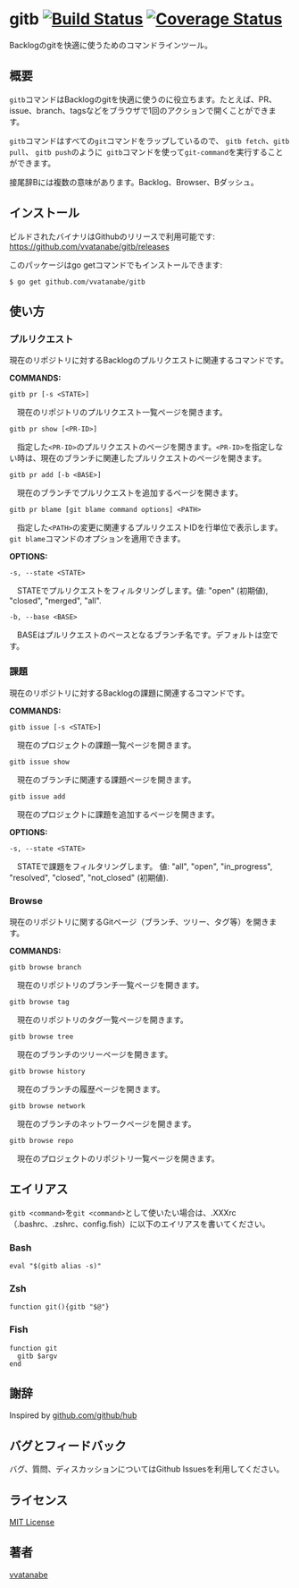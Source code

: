 # gitb [![Build Status](https://travis-ci.org/vvatanabe/gitb.svg?branch=master)](https://travis-ci.org/vvatanabe/gitb) [![Coverage Status](https://coveralls.io/repos/github/vvatanabe/gitb/badge.svg?branch=master)](https://coveralls.io/github/vvatanabe/gitb?branch=master)

Backlogのgitを快適に使うためのコマンドラインツール。

## 概要

`gitb`コマンドはBacklogのgitを快適に使うのに役立ちます。たとえば、PR、issue、branch、tagsなどをブラウザで1回のアクションで開くことができます。

`gitb`コマンドはすべての`git`コマンドをラップしているので、 `gitb fetch`、`gitb pull`、 `gitb push`のように` gitb`コマンドを使って`git-command`を実行することができます。

接尾辞Bには複数の意味があります。Backlog、Browser、Bダッシュ。

## インストール

ビルドされたバイナリはGithubのリリースで利用可能です:  
https://github.com/vvatanabe/gitb/releases

このパッケージはgo getコマンドでもインストールできます:

`$ go get github.com/vvatanabe/gitb`

## 使い方

### プルリクエスト

現在のリポジトリに対するBacklogのプルリクエストに関連するコマンドです。

__COMMANDS:__

`gitb pr [-s <STATE>]`

&emsp;現在のリポジトリのプルリクエスト一覧ページを開きます。

`gitb pr show [<PR-ID>]`

&emsp;指定した`<PR-ID>`のプルリクエストのページを開きます。`<PR-ID>`を指定しない時は、現在のブランチに関連したプルリクエストのページを開きます。

`gitb pr add [-b <BASE>]`

&emsp;現在のブランチでプルリクエストを追加するページを開きます。

`gitb pr blame [git blame command options] <PATH>`

&emsp;指定した`<PATH>`の変更に関連するプルリクエストIDを行単位で表示します。`git blame`コマンドのオプションを適用できます。

__OPTIONS:__

`-s, --state <STATE>`

&emsp;STATEでプルリクエストをフィルタリングします。値: "open" (初期値), "closed", "merged", "all".

`-b, --base <BASE>`

&emsp;BASEはプルリクエストのベースとなるブランチ名です。デフォルトは空です。

### 課題

現在のリポジトリに対するBacklogの課題に関連するコマンドです。

__COMMANDS:__

`gitb issue [-s <STATE>]`

&emsp;現在のプロジェクトの課題一覧ページを開きます。

`gitb issue show`

&emsp;現在のブランチに関連する課題ページを開きます。

`gitb issue add`

&emsp;現在のプロジェクトに課題を追加するページを開きます。

__OPTIONS:__

`-s, --state <STATE>`

&emsp;STATEで課題をフィルタリングします。 値: "all", "open", "in_progress", "resolved", "closed", "not_closed" (初期値).

### Browse

現在のリポジトリに関するGitページ（ブランチ、ツリー、タグ等）を開きます。

__COMMANDS:__

`gitb browse branch`

&emsp;現在のリポジトリのブランチ一覧ページを開きます。

`gitb browse tag`

&emsp;現在のリポジトリのタグ一覧ページを開きます。

`gitb browse tree`

&emsp;現在のブランチのツリーページを開きます。

`gitb browse history`

&emsp;現在のブランチの履歴ページを開きます。

`gitb browse network`

&emsp;現在のブランチのネットワークページを開きます。

`gitb browse repo`

&emsp;現在のプロジェクトのリポジトリ一覧ページを開きます。

## エイリアス

`gitb <command>`を`git <command>`として使いたい場合は、.XXXrc（.bashrc、.zshrc、config.fish）に以下のエイリアスを書いてください。

### Bash

```
eval "$(gitb alias -s)"
```

### Zsh

```
function git(){gitb "$@"}
```

### Fish

```
function git
  gitb $argv
end
```

## 謝辞

Inspired by [github.com/github/hub](https://github.com/github/hub)

## バグとフィードバック

バグ、質問、ディスカッションについてはGithub Issuesを利用してください。

## ライセンス

[MIT License](http://www.opensource.org/licenses/mit-license.php)

## 著者

[vvatanabe](https://github.com/vvatanabe)